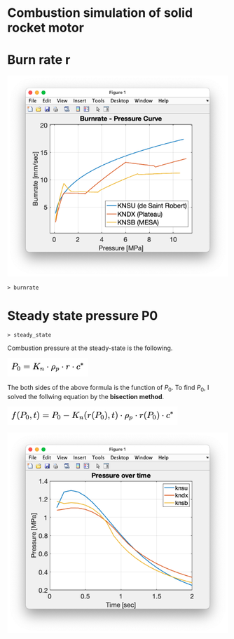 # Combustion simulation of solid rocket motor



# Burn rate r 
![burnrate.png](misc/burnrate.png)
```
> burnrate
```


# Steady state pressure P0

```
> steady_state
```
Combustion pressure at the steady-state is the following.

![](misc/p0.png)

The both sides of the above formula is the function of $P_0$. To find $P_0$, I solved the follwing equation by the **bisection method**.
 
![](misc/f.png)


![burnrate.png](misc/steady_state.png)






